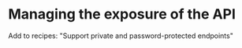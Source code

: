 # Managing the exposure of the API

Add to recipes:
		"Support private and password-protected endpoints"